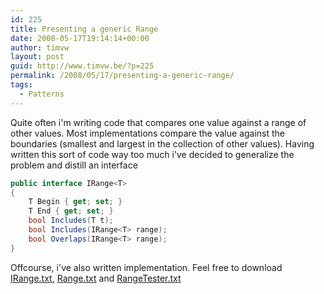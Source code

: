 ```yaml
---
id: 225
title: Presenting a generic Range
date: 2008-05-17T19:14:14+00:00
author: timvw
layout: post
guid: http://www.timvw.be/?p=225
permalink: /2008/05/17/presenting-a-generic-range/
tags:
  - Patterns
---
```

Quite often i'm writing code that compares one value against a range of other values. Most implementations compare the value against the boundaries (smallest and largest in the collection of other values). Having written this sort of code way too much i've decided to generalize the problem and distill an interface

```csharp
public interface IRange<T>
{
	T Begin { get; set; }
	T End { get; set; }
	bool Includes(T t);
	bool Includes(IRange<T> range);
	bool Overlaps(IRange<T> range);
}
```

Offcourse, i've also written implementation. Feel free to download [IRange.txt](http://www.timvw.be/wp-content/code/csharp/IRange.txt), [Range.txt](http://www.timvw.be/wp-content/code/csharp/Range.txt) and [RangeTester.txt](http://www.timvw.be/wp-content/code/csharp/RangeTester.txt)
